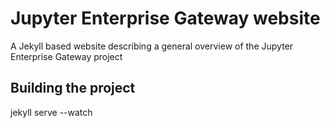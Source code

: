 # Jupyter Enterprise Gateway website

A Jekyll based website describing a general overview of the Jupyter Enterprise Gateway project

## Building the project

jekyll serve --watch
